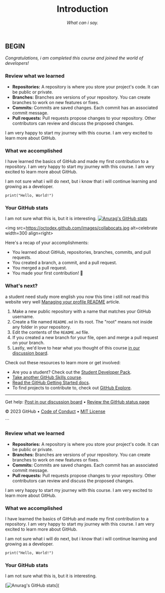 <header>

<!--
  <<< Author notes: Course header >>>
  Include a 1280×640 image, course title in sentence case, and a concise description in emphasis.
  In your repository settings: enable template repository, add your 1280×640 social image, auto delete head branches.
  Add your open source license, GitHub uses MIT license.
-->

# Introduction

_What can i say._

</header>

<!--
  <<< Author notes: Finish >>>
  Review what we learned, ask for feedback, provide next steps.
-->

## BEGIN

_Congratulations, i am completed this course and joined the world of developers!_

### Review what we learned

- **Repositories:** A repository is where you store your project's code. It can be public or private.
- **Branches:** Branches are versions of your repository. You can create branches to work on new features or fixes.
- **Commits:** Commits are saved changes. Each commit has an associated commit message.
- **Pull requests:** Pull requests propose changes to your repository. Other contributors can review and discuss the proposed changes.

I am very happy to start my journey with this course. I am very excited to learn more about GitHub.

### What we accomplished

I have learned the basics of GitHub and made my first contribution to a repository. I am very happy to start my journey with this course. I am very excited to learn more about GitHub.

I am not sure what i will do next, but i know that i will continue learning and growing as a developer.

```
print("Hello, World!")
```

### Your GitHub stats

I am not sure what this is, but it is interesting.
[![Anurag's GitHub stats](https://github-readme-stats.vercel.app/api?username=T-Tcai)](https://github.com/anuraghazra/github-readme-stats)

<img src=<https://octodex.github.com/images/collabocats.jpg> alt=celebrate width=300 align=right>

Here's a recap of your accomplishments:

- You learned about GitHub, repositories, branches, commits, and pull requests.
- You created a branch, a commit, and a pull request.
- You merged a pull request.
- You made your first contribution! :tada:

### What's next?

a student need study more english you now this time i still not read this website very well [Managing your profile README](https://docs.github.com/account-and-profile/setting-up-and-managing-your-github-profile/customizing-your-profile/managing-your-profile-readme) article.

1. Make a new public repository with a name that matches your GitHub username.
2. Create a file named `README.md` in its root. The "root" means not inside any folder in your repository.
3. Edit the contents of the `README.md` file.
4. If you created a new branch for your file, open and merge a pull request on your branch.
5. Lastly, we'd love to hear what you thought of this course [in our discussion board](https://github.com/orgs/skills/discussions/categories/introduction-to-github).

Check out these resources to learn more or get involved:

- Are you a student? Check out the [Student Developer Pack](https://education.github.com/pack).
- [Take another GitHub Skills course](https://github.com/skills).
- [Read the GitHub Getting Started docs](https://docs.github.com/en/get-started).
- To find projects to contribute to, check out [GitHub Explore](https://github.com/explore).

<footer>

<!--
  <<< Author notes: Footer >>>
  Add a link to get support, GitHub status page, code of conduct, license link.
-->

---

Get help: [Post in our discussion board](https://github.com/orgs/skills/discussions/categories/introduction-to-github) &bull; [Review the GitHub status page](https://www.githubstatus.com/)

&copy; 2023 GitHub &bull; [Code of Conduct](https://www.contributor-covenant.org/version/2/1/code_of_conduct/code_of_conduct.md) &bull; [MIT License](https://gh.io/mit)

</footer>
```

### Review what we learned

- **Repositories:** A repository is where you store your project's code. It can be public or private.
- **Branches:** Branches are versions of your repository. You can create branches to work on new features or fixes.
- **Commits:** Commits are saved changes. Each commit has an associated commit message.
- **Pull requests:** Pull requests propose changes to your repository. Other contributors can review and discuss the proposed changes.

I am very happy to start my journey with this course. I am very excited to learn more about GitHub.

### What we accomplished

I have learned the basics of GitHub and made my first contribution to a repository. I am very happy to start my journey with this course. I am very excited to learn more about GitHub.

I am not sure what i will do next, but i know that i will continue learning and growing as a developer.

```
print("Hello, World!")
```

### Your GitHub stats

I am not sure what this is, but it is interesting.

[![Anurag's GitHub stats](https://github-readme-stats.vercel.app/api?username=T-Tcai)](

